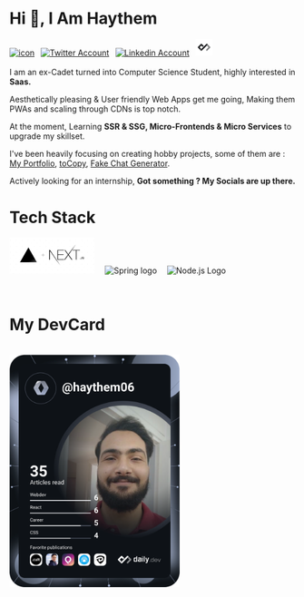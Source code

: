 # Hi 👋, I Am Haythem
<a href="https://haythemlaz.tech" target="_blank"><img src="https://i.ibb.co/LkJf5Wv/icon.png" alt="icon" border="0" width="30" /></a>
&ensp;<a href="https://twitter.com/H4YTHEM" target="_blank"><img src="https://cdn.worldvectorlogo.com/logos/twitter-6.svg" title="Twitter" alt="Twitter Account" width="40"/></a> 
&ensp;<a href="https://www.linkedin.com/in/haythem-lazaar/" target="_blank"><img src="https://cdn.worldvectorlogo.com/logos/linkedin-icon-2.svg" title="Linkedin" alt="Linkedin Account" width="30"/></a>
&ensp;<a href="https://app.daily.dev/haythem06" target="_blank"><img src="https://github.com/FrancescoXX/FrancescoXX/blob/main/App%20Icon%20-%20Black.png" title="daily.dev" alt="daily.devGitHub" width="30"/></a>
<br><br>
I am an ex-Cadet turned into Computer Science Student, highly interested in **Saas.**

Aesthetically pleasing & User friendly Web Apps get me going, Making them PWAs and scaling through CDNs is top notch.

At the moment, Learning **SSR & SSG, Micro-Frontends & Micro Services** to upgrade my skillset.

I've been heavily focusing on creating hobby projects, some of them are : [My Portfolio](https://haythemlaz.tech), [toCopy](https://to-copy.vercel.app/), [Fake Chat Generator](https://social-media-chat-generator.vercel.app/).

Actively looking for an internship, **Got something ? My Socials are up there.**  

# Tech Stack

<img src="https://github.com/HaythemLazaar/HaythemLazaar/blob/main/nextjs.png" title="Next.js Logo" alt="Next.js Grafana Logo" width="150"/>&emsp;
<img src="https://miro.medium.com/max/624/1*dwa1SCG85BAzQttURVUvrA.png" title="Spring" alt="Spring logo" width="80"/>&emsp;
<img src="https://cdn.worldvectorlogo.com/logos/nodejs-1.svg" title="Node.js" alt="Node.js Logo" width="100"/>&emsp;

<br>

# My DevCard
<br>
<a href="https://app.daily.dev/haythem06"><img src="https://github.com/HaythemLazaar/HaythemLazaar/blob/main/devcard.svg" width="300" alt="Haythem's Dev Card"/></a>
<!---
HaythemLazaar/HaythemLazaar is a ✨ special ✨ repository because its `README.md` (this file) appears on your GitHub profile.
You can click the Preview link to take a look at your changes.
--->
